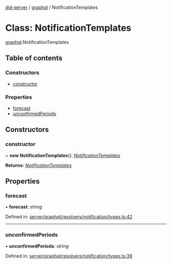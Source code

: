 [did-server](../README.md) / [graphql](../modules/graphql.md) / NotificationTemplates

# Class: NotificationTemplates

[graphql](../modules/graphql.md).NotificationTemplates

## Table of contents

### Constructors

- [constructor](graphql.notificationtemplates.md#constructor)

### Properties

- [forecast](graphql.notificationtemplates.md#forecast)
- [unconfirmedPeriods](graphql.notificationtemplates.md#unconfirmedperiods)

## Constructors

### constructor

\+ **new NotificationTemplates**(): [*NotificationTemplates*](graphql.notificationtemplates.md)

**Returns:** [*NotificationTemplates*](graphql.notificationtemplates.md)

## Properties

### forecast

• **forecast**: *string*

Defined in: [server/graphql/resolvers/notification/types.ts:42](https://github.com/Puzzlepart/did/blob/dev/server/graphql/resolvers/notification/types.ts#L42)

___

### unconfirmedPeriods

• **unconfirmedPeriods**: *string*

Defined in: [server/graphql/resolvers/notification/types.ts:39](https://github.com/Puzzlepart/did/blob/dev/server/graphql/resolvers/notification/types.ts#L39)
